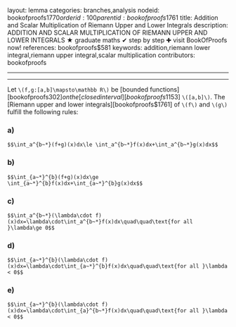 layout: lemma
categories: branches,analysis
nodeid: bookofproofs$1770
orderid: 100
parentid: bookofproofs$1761
title: Addition and Scalar Multiplication of Riemann Upper and Lower Integrals
description: ADDITION AND SCALAR MULTIPLICATION OF RIEMANN UPPER AND LOWER INTEGRALS ★ graduate maths ✔ step by step ✚ visit BookOfProofs now!
references: bookofproofs$581
keywords: addition,riemann lower integral,riemann upper integral,scalar multiplication
contributors: bookofproofs

---


---

Let `\(f,g:[a,b]\mapsto\mathbb R\)` be [bounded functions][bookofproofs$302] on the [closed interval][bookofproofs$1153] `\([a,b]\)`. The [Riemann upper and lower integrals][bookofproofs$1761] of `\(f\)` and `\(g\)` fulfill the following rules:


### a)

`$$\int_a^{b~*}(f+g)(x)dx\le \int_a^{b~*}f(x)dx+\int_a^{b~*}g(x)dx$$`

### b)

`$$\int_{a~*}^{b}(f+g)(x)dx\ge \int_{a~*}^{b}f(x)dx+\int_{a~*}^{b}g(x)dx$$`

### c)

`$$\int_a^{b~*}(\lambda\cdot f)(x)dx=\lambda\cdot\int_a^{b~*}f(x)dx\quad\quad\text{for all }\lambda\ge 0$$`

### d)

`$$\int_{a~*}^{b}(\lambda\cdot f)(x)dx=\lambda\cdot\int_{a~*}^{b}f(x)dx\quad\quad\text{for all }\lambda < 0$$`

### e)

`$$\int_{a~*}^{b}(\lambda\cdot f)(x)dx=\lambda\cdot\int_{a}^{b~*}f(x)dx\quad\quad\text{for all }\lambda < 0$$`
